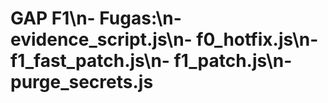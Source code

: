 # GAP F1\n- Fugas:\n- evidence_script.js\n- f0_hotfix.js\n- f1_fast_patch.js\n- f1_patch.js\n- purge_secrets.js
